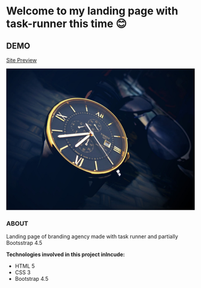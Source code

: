 # Welcome to my landing page with task-runner this time 😊

## DEMO
[Site Preview](https://tomecky1.github.io/project-task-runner/)

![Splash intro](/images/splash.jpg)

### ABOUT
Landing page of branding agency made with task runner and partially Bootsstrap 4.5

**Technologies involved in this project inlncude:**

- HTML 5
- CSS 3
- Bootstrap 4.5
